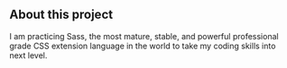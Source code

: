 
## About this project


I am practicing Sass, the most mature, stable, and powerful professional grade CSS extension language in the world to 
take my coding skills into next level. 
